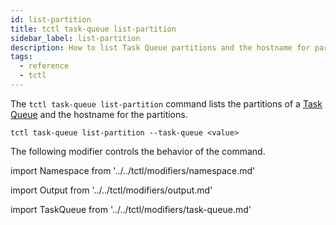 ```yaml
---
id: list-partition
title: tctl task-queue list-partition
sidebar_label: list-partition
description: How to list Task Queue partitions and the hostname for partitions using tctl.
tags:
  - reference
  - tctl
---
```


The `tctl task-queue list-partition` command lists the partitions of a [Task Queue](/concepts/what-is-a-task-queue) and the hostname for the partitions.

`tctl task-queue list-partition --task-queue <value>`

The following modifier controls the behavior of the command.

<!--Namespace-->

import Namespace from '../../tctl/modifiers/namespace.md'

<Namespace />

<!--Output-->

import Output from '../../tctl/modifiers/output.md'

<Output />

<!--TaskQueue-->

import TaskQueue from '../../tctl/modifiers/task-queue.md'

<TaskQueue />
